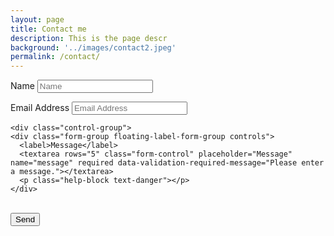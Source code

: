 ```yaml
---
layout: page
title: Contact me
description: This is the page descr
background: '../images/contact2.jpeg'
permalink: /contact/
---
```


<form
  action="https://formspree.io/f/mqkjpoln"
  method="POST">
  
  <div class="control-group">
    <div class="form-group floating-label-form-group controls">
      <label>Name</label>
      <input type="text" placeholder="Name" name="name" required data-validation-required-message="Please enter your name.">
      <p class="help-block text-danger"></p>
    </div>
  </div>
  
  <div class="control-group">
    <div class="form-group floating-label-form-group controls">
      <label>Email Address</label>
      <input type="email" class="form-control" placeholder="Email Address" name="email" required data-validation-required-message="Please enter your email address.">
      <p class="help-block text-danger"></p>
    </div>
  </div>
  
    <div class="control-group">
    <div class="form-group floating-label-form-group controls">
      <label>Message</label>
      <textarea rows="5" class="form-control" placeholder="Message" name="message" required data-validation-required-message="Please enter a message."></textarea>
      <p class="help-block text-danger"></p>
    </div>
  </div>
  
 <br>
  <div id="success"></div>
  <div class="form-group">
    <button type="submit" class="btn btn-primary" id="sendMessageButton">Send</button>
  </div>


</form>

